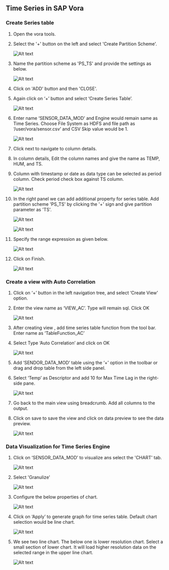 
## Time Series in SAP Vora

### Create Series table 

1. Open the vora tools.

2. Select the '+' button on the left and select 'Create Partition Scheme'.

   ![Alt text](./images/TS1.JPG "Optional title")
   
3. Name the partition scheme as 'PS_TS' and provide the settings as below.

   ![Alt text](./images/TS2.JPG "Optional title")
   
4. Click on 'ADD' button and then 'CLOSE'. 

5. Again click on ‘+’ button and select ‘Create Series Table’.

   ![Alt text](./images/1.JPG "Optional title")

3. Enter name ‘SENSOR_DATA_MOD’ and Engine would remain same as Time Series. Choose File System as HDFS and file path as ‘/user/vora/sensor.csv’ and CSV Skip value would be 1.

   ![Alt text](./images/TS3.JPG "Optional title")

4. Click next to navigate to column details.
5. In column details, Edit the column names and give the name as TEMP, HUM, and TS.
6. Column with timestamp or date as data type can be selected as period column. Check period check box against TS column.

   ![Alt text](./images/TS4.JPG "Optional title")

7. In the right panel we can add additional property for series table. Add partition scheme 'PS_TS' by clicking the '+' sign and give partition parameter as 'TS'.

   ![Alt text](./images/TS5.JPG "Optional title")
   
   ![Alt text](./images/partition_parameter.JPG "Optional title")

8. Specify the range expression as given below.

   ![Alt text](./images/5.jpg "Optional title")
   
9. Click on Finish.

   ![Alt text](./images/TS6.JPG "Optional title")

### Create a view with Auto Correlation

1. Click on ‘+’ button in the left navigation tree, and select ‘Create View’ option.
2. Enter the view name as ‘VIEW_AC’. Type will remain sql. Click OK

   ![Alt text](./images/TS7.JPG "Optional title")

3. After creating view , add time series table function from the tool bar. Enter name as ‘TableFunction_AC’ 
4. Select Type ‘Auto Correlation’ and click on OK

   ![Alt text](./images/TS9.JPG "Optional title")

5. Add ‘SENDOR_DATA_MOD’ table using the ‘+’ option in the toolbar or drag and drop table from the left side panel.
6. Select ‘Temp’ as Descriptor and add 10 for Max Time Lag in the right-side pane.

   ![Alt text](./images/9.png "Optional title")

7. Go back to the main view using breadcrumb. Add all columns to the output.
8. Click on save to save the view and click on data preview to see the data preview.

   ![Alt text](./images/TS10.JPG "Optional title")

### Data Visualization for Time Series Engine

1. Click on ‘SENSOR_DATA_MOD’ to visualize ans select the 'CHART' tab.

   ![Alt text](./images/TS11.JPG "Optional title")

2. Select 'Granulize'

   ![Alt text](./images/TS12.JPG "Optional title")
   
3. Configure the below properties of chart.

   ![Alt text](./images/TS17.JPG "Optional title")

4. Click on ‘Apply’ to generate graph for time series table. Default chart selection would be line chart.

   ![Alt text](./images/TS16.JPG "Optional title")

5. We see two line chart. The below one is lower resolution chart.  Select a small section of lower chart. It will load higher resolution data on the selected range in the upper line chart.

   ![Alt text](./images/15.jpg "Optional title")







